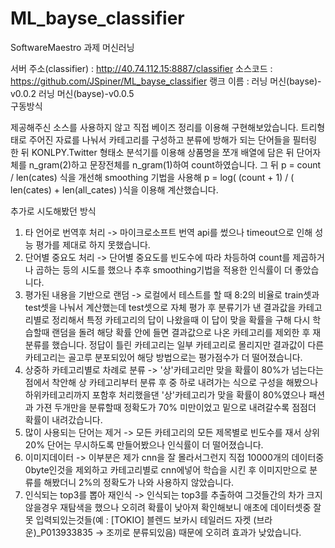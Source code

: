 # ML_bayse_classifier
SoftwareMaestro 과제 머신러닝

서버 주소(classifier) : http://40.74.112.15:8887/classifier
소스코드 : https://github.com/JSpiner/ML_bayse_classifier
랭크 이름 : 러닝 머신(bayse)-v0.0.2  러닝 머신(bayse)-v0.0.5  
구동방식
 
제공해주신 소스를 사용하지 않고 직접 베이즈 정리를 이용해 구현해보았습니다.
트리형태로 주어진 자료를 나눠서 카테고리를 구성하고
분류에 방해가 되는 단어들을 필터링 한 뒤
KONLPY.Twitter 형태소 분석기를 이용해
상품명을 쪼개 배열에 담은 뒤 단어자체를 n_gram(2)하고 문장전체를 n_gram(1)하여 count하였습니다.
그 뒤 p = count / len(cates) 식을 개선해 smoothing 기법을 사용해
p = log( (count + 1) / ( len(cates) + len(all_cates) )식을 이용해 계산했습니다.
 
 
추가로 시도해봤던 방식
 
1. 타 언어로 번역후 처리 -> 마이크로소프트 번역 api를 썼으나 timeout으로 인해 성능 평가를 제대로 하지 못했습니다.
2. 단어별 중요도 처리 -> 단어별 중요도를 빈도수에 따라 차등하여 count를 제곱하거나 곱하는 등의 시도를 했으나 추후 smoothing기법을 적용한 인식률이 더 좋았습니다.
3. 평가된 내용을 기반으로 랜덤 ->  로컬에서 테스트를 할 때 8:2의 비율로 train셋과 test셋을 나눠서 계산했는데 test셋으로 자체 평가 후 분류기가 낸 결과값을 카테고리별로 정리해서 특정 카테고리의 답이 나왔을때 이 답이 맞을 확률을 구해 다시 학습할때 랜덤을 돌려 해당 확률 안에 들면 결과값으로 나온 카테고리를 제외한 후 재분류를 했습니다. 정답이 틀린 카테고리는 일부 카테고리로 몰리지만 결과값이 다른 카테고리는 골고루 분포되있어 해당 방법으로는 평가점수가 더 떨어졌습니다.
4. 상중하 카테고리별로 차례로 분류 -> '상'카테고리만 맞을 확률이 80%가 넘는다는점에서 착안해 상 카테고리부터 분류 후 중 하로 내려가는 식으로 구성을 해봤으나 하위카테고리까지 포함후 처리했을댄 '상'카테고리가 맞을 확률이 80%였으나 패션과 가젼 두개만을 분류할때 정확도가 70% 미만이었고 밑으로 내려갈수록 점점더 확률이 내려갔습니다.
5. 많이 사용되는 단어는 제거 -> 모든 카테고리의 모든 제목별로 빈도수를 재서 상위 20% 단어는 무시하도록 만들어봤으나 인식률이 더 떨어졌습니다.
6. 이미지데이터 -> 이부분은 제가 cnn을 잘 몰라서그런지 직접 10000개의 데이터중 0byte인것을 제외하고 카테고리별로 cnn에넣어 학습을 시킨 후 이미지만으로 분류를 해봤더니 2%의 정확도가 나와 사용하지 않았습니다.
7. 인식되는 top3를 뽑아 재인식 -> 인식되는 top3를 추출하여 그것들간의 차가 크지 않을경우 재탐색을 했으나 오히려 확률이 낮아져 확인해보니 애초에 데이터셋중 잘못 입력되있는것들(예 : [TOKIO] 블렌드 보카시 테일러드 자켓 (브라운)_P013933835 -> 조끼로 분류되있음) 때문에 오히려 효과가 낮았습니다.
